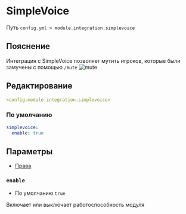 # SimpleVoice
Путь `config.yml > module.integration.simplevoice`

## Пояснение
Интеграция с SimpleVoice позволяет мутить игроков, которые были замучены с помощью `/mute`
![mute](/mute.png)

## Редактирование
```yaml
<config.module.integration.simplevoice>
```

### По умолчанию
```yaml
simplevoice:
  enable: true
```

## Параметры

- [Права](/ru/permissions/module/integration/simplevoice/)

### `enable`
- По умолчанию `true`

Включает или выключает работоспособность модуля

